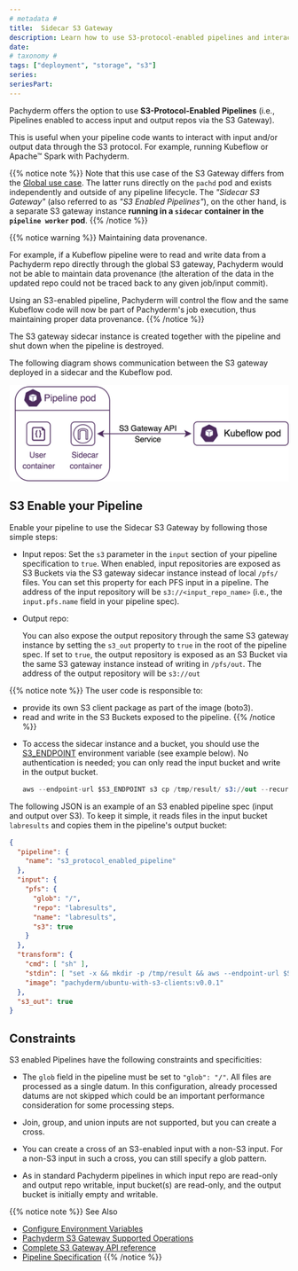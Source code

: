 ```yaml
---
# metadata # 
title:  Sidecar S3 Gateway
description: Learn how to use S3-protocol-enabled pipelines and interact with external input/output data.
date: 
# taxonomy #
tags: ["deployment", "storage", "s3"]
series:
seriesPart:
--- 
```


Pachyderm offers the option to use **S3-Protocol-Enabled Pipelines** (i.e., Pipelines enabled to access input and output repos via the S3 Gateway).

This is useful when your pipeline code wants to interact with input and/or 
output data through the S3 protocol. For example, running Kubeflow or Apache™ Spark with Pachyderm. 

{{% notice note %}}
Note that this use case of the S3 Gateway differs from the [Global use case](../). The latter runs directly on the `pachd` pod and exists independently and outside of any pipeline lifecycle. 
The *"Sidecar S3 Gateway"* (also referred to as *"S3 Enabled Pipelines"*), on the other hand, is a separate S3 gateway instance **running in a `sidecar` container in the `pipeline worker` pod**.
{{% /notice %}}

{{% notice warning %}} 
Maintaining data provenance.

For example, if a Kubeflow pipeline were to read and write data from a Pachyderm repo
directly through the global S3 gateway, Pachyderm
would not be able to maintain data provenance
(the alteration of the data in the updated repo could not be traced back to any given job/input commit). 

Using an S3-enabled pipeline, Pachyderm will control the flow and
the same Kubeflow code will now be part of Pachyderm's job execution, thus maintaining proper data provenance.
{{% /notice %}}

The S3 gateway sidecar instance is created together with the
pipeline and shut down when the pipeline is destroyed.

The following diagram shows communication between the S3 gateway
deployed in a sidecar and the Kubeflow pod.

![Kubeflow S3 gateway](../../../assets/images/d_kubeflow_sidecar.png)

## S3 Enable your Pipeline 
Enable your pipeline to use the Sidecar S3 Gateway by following those simple steps:

* Input repos:
  Set the `s3` parameter in the `input`
  section of your pipeline specification to `true`.
  When enabled, input repositories are exposed as S3 Buckets via the S3 gateway sidecar instance
  instead of local `/pfs/` files. You can set this property for each PFS input in
  a pipeline. The address of the input repository will be `s3://<input_repo_name>` (i.e., the `input.pfs.name` field in your pipeline spec).

* Output repo:

  You can also expose the output repository through the same S3 gateway
  instance by setting the `s3_out` property to `true` in the root of
  the pipeline spec.  If set to `true`, the output repository
  is exposed as an S3 Bucket via the same S3 gateway instance instead of
  writing in `/pfs/out`.
  The address of the output repository will be `s3://out`

{{% notice note %}}
The user code is responsible to:

- provide its own S3 client package as part of the image (boto3).
- read and write in the S3 Buckets exposed to the pipeline.
{{% /notice %}}

* To access the sidecar instance and a bucket, you should use the [S3_ENDPOINT](../../../deploy/environment-variables/#pipeline-worker-environment-variables) environment variable (see example below). No authentication is needed; 
  you can only read the input bucket and write in the output bucket.
  ```s
  aws --endpoint-url $S3_ENDPOINT s3 cp /tmp/result/ s3://out --recursive
  ```

The following JSON is an example of an S3 enabled pipeline spec (input and output over S3). 
To keep it simple, it reads files in the input bucket `labresults` and copies them in the pipeline's output bucket:
```json
{
  "pipeline": {
    "name": "s3_protocol_enabled_pipeline"
  },
  "input": {
    "pfs": {
      "glob": "/",
      "repo": "labresults",
      "name": "labresults",
      "s3": true
    }
  },
  "transform": {
    "cmd": [ "sh" ],
    "stdin": [ "set -x && mkdir -p /tmp/result && aws --endpoint-url $S3_ENDPOINT s3 ls && aws --endpoint-url $S3_ENDPOINT s3 cp s3://labresults/ /tmp/result/ --recursive && aws --endpoint-url $S3_ENDPOINT s3 cp /tmp/result/ s3://out --recursive" ],
    "image": "pachyderm/ubuntu-with-s3-clients:v0.0.1"
  },
  "s3_out": true
}
```
## Constraints

S3 enabled Pipelines have the following constraints and specificities:

* The `glob` field in the pipeline must be set to `"glob": "/"`. All files
are processed as a single datum. 
In this configuration, already processed
datums are not skipped which
could be an important performance consideration for some processing steps.

* Join, group, and union inputs are not supported, but you can create a cross.

* You can create a cross of an S3-enabled input with a non-S3 input.
For a non-S3 input in such a cross, you can still specify a glob pattern.

* As in standard Pachyderm pipelines in which input repo are read-only
and output repo writable, 
input bucket(s) are read-only, and the output bucket is initially empty and writable. 

{{% notice note %}} 
See Also
- [Configure Environment Variables](../../../deploy/environment-variables/)
- [Pachyderm S3 Gateway Supported Operations](../supported-operations)
- [Complete S3 Gateway API reference](../../../../reference/s3gateway-api/)
- [Pipeline Specification](../../../../reference/pipeline-spec/#input)
{{% /notice %}}